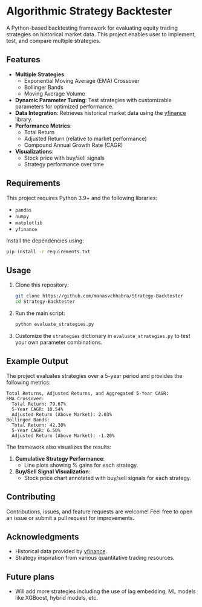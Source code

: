 # Algorithmic Strategy Backtester

A Python-based backtesting framework for evaluating equity trading strategies on historical market data. This project enables user to implement, test, and compare multiple strategies.

## Features

- **Multiple Strategies**:
  - Exponential Moving Average (EMA) Crossover
  - Bollinger Bands
  - Moving Average Volume
- **Dynamic Parameter Tuning**: Test strategies with customizable parameters for optimized performance.
- **Data Integration**: Retrieves historical market data using the [yfinance](https://github.com/ranaroussi/yfinance) library.
- **Performance Metrics**:
  - Total Return
  - Adjusted Return (relative to market performance)
  - Compound Annual Growth Rate (CAGR)
- **Visualizations**:
  - Stock price with buy/sell signals
  - Strategy performance over time

## Requirements

This project requires Python 3.9+ and the following libraries:
- `pandas`
- `numpy`
- `matplotlib`
- `yfinance`

Install the dependencies using:
```bash
pip install -r requirements.txt
```

## Usage

1. Clone this repository:
   ```bash
   git clone https://github.com/manasvchhabra/Strategy-Backtester
   cd Strategy-Backtester
   ```

2. Run the main script:
   ```bash
   python evaluate_strategies.py
   ```

3. Customize the `strategies` dictionary in `evaluate_strategies.py` to test your own parameter combinations.

## Example Output

The project evaluates strategies over a 5-year period and provides the following metrics:

```
Total Returns, Adjusted Returns, and Aggregated 5-Year CAGR:
EMA Crossover:
  Total Return: 79.67%
  5-Year CAGR: 10.54%
  Adjusted Return (Above Market): 2.03%
Bollinger Bands:
  Total Return: 42.30%
  5-Year CAGR: 6.50%
  Adjusted Return (Above Market): -1.20%
```

The framework also visualizes the results:
1. **Cumulative Strategy Performance**:
   - Line plots showing % gains for each strategy.
2. **Buy/Sell Signal Visualization**:
   - Stock price chart annotated with buy/sell signals for each strategy.

## Contributing

Contributions, issues, and feature requests are welcome! Feel free to open an issue or submit a pull request for improvements.
## Acknowledgments

- Historical data provided by [yfinance](https://github.com/ranaroussi/yfinance).
- Strategy inspiration from various quantitative trading resources.

##  Future plans
-  Will add more strategies including the use of lag embedding, ML models like XGBoost, hybrid models, etc.

